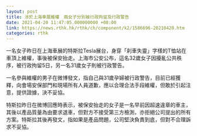 ```yaml
---
layout: post
title: 涉於上海車展維權　兩女子分別被行政拘留及行政警告
date: 2021-04-20 11:47:05.000000000 +08:00
link: https://news.rthk.hk/rthk/ch/component/k2/1586696-20210420.htm
categories: rthk
---
```


一名女子昨日在上海車展的特斯拉Tesla展台，身穿「刹車失靈」字樣的T恤站在車頂上維權，事後被保安抬走。上海市公安公布，這名32歲女子因擾亂公共秩序，被行政拘留5日，另一名31歲女子則被行政警告。

一名參與維權的男子在微博發文，指自己與31歲孕婦被行政警告，目前已經獲釋，向會場安保部門和現場所有人員道歉，應以合理合法手段維權，但敢於引起注意，提供證據，決不妥協。

特斯拉昨日在微博回應時表示，被保安抬走的女子是一名早前因超速違章的車主，其後以產品質量為由要求退車，但對方不接受第三方檢測，亦拒絕公司提出的所有方案。特斯拉其後再發文，指如果是產品問題，公司堅決負責到底，但對不合理訴求不妥協。
